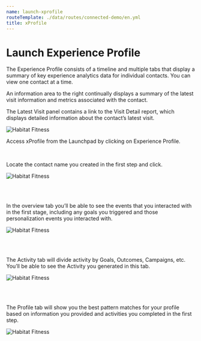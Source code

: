 ```yaml
---
name: launch-xprofile
routeTemplate: ./data/routes/connected-demo/en.yml
title: xProfile
---
```


# Launch Experience Profile

The Experience Profile consists of a timeline and multiple tabs that display a summary of key experience analytics data for individual contacts. You can view one contact at a time.

An information area to the right continually displays a summary of the latest visit information and metrics associated with the contact.

The Latest Visit panel contains a link to the Visit Detail report, which displays detailed information about the contact’s latest visit.

<p>
  <div class="row">
    <div class="col-md-6"> 
      <p><img src="/assets/img/xProfile1.jpg" alt="Habitat Fitness"></p>
    </div>
    <div class="col-md-6"> 
      <p>Access xProfile from the Launchpad by clicking on Experience Profile.</p>      
    </div>
  </div>
<p>

<br/>

Locate the contact name you created in the first step and click.

![Habitat Fitness](/assets/img/xProfile2.jpg)

<br/><br/>

In the overview tab you’ll be able to see the events that you interacted with in the first stage, including any goals you triggered and those personalization events you interacted with.

![Habitat Fitness](/assets/img/xProfile3.jpg)

<br/><br/>

The Activity tab will divide activity by Goals, Outcomes, Campaigns, etc. You’ll be able to see the Activity you generated in this tab.

![Habitat Fitness](/assets/img/xProfile4.jpg)

<br/><br/>

The Profile tab will show you the best pattern matches for your profile based on information you provided and activities you completed in the first step.

![Habitat Fitness](/assets/img/xProfile5.jpg)

<br/><br/>
